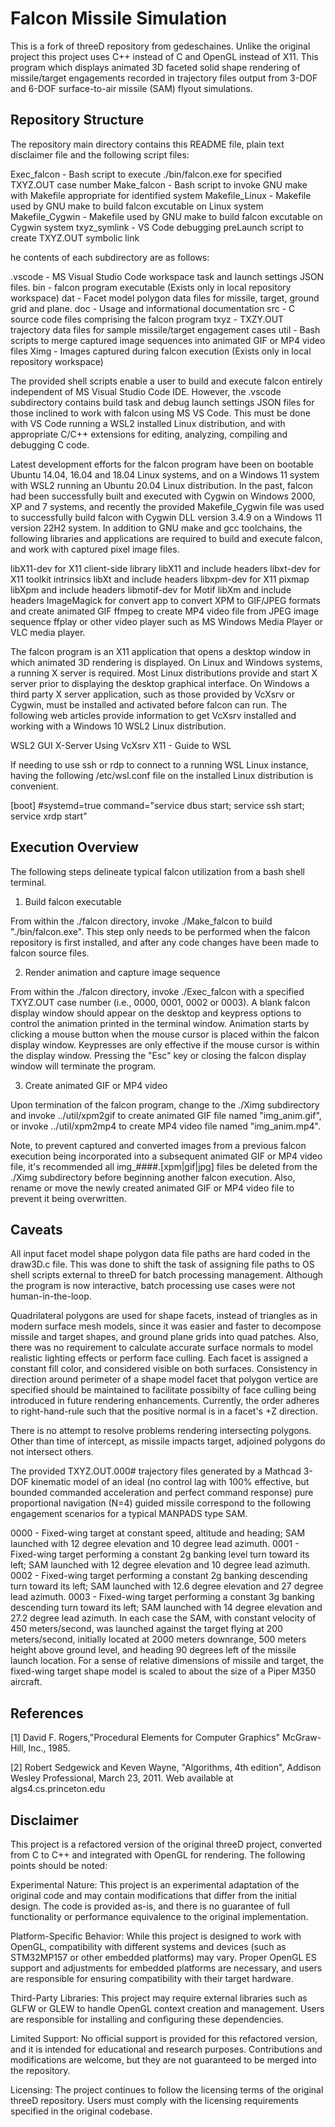 
# Falcon Missile Simulation

This is a fork of threeD repository from gedeschaines. Unlike the original project this project uses C++ instead of C and OpenGL instead of X11. This program which displays animated 3D faceted solid shape rendering of missile/target engagements recorded in trajectory files output from 3-DOF and 6-DOF surface-to-air missile (SAM) flyout simulations. 


## Repository Structure

The repository main directory contains this README file, plain text disclaimer file and the following script files:

Exec_falcon - Bash script to execute ./bin/falcon.exe for specified TXYZ.OUT case number
Make_falcon - Bash script to invoke GNU make with Makefile appropriate for identified system
Makefile_Linux - Makefile used by GNU make to build falcon excutable on Linux system
Makefile_Cygwin - Makefile used by GNU make to build falcon excutable on Cygwin system
txyz_symlink - VS Code debugging preLaunch script to create TXYZ.OUT symbolic link

he contents of each subdirectory are as follows:

.vscode - MS Visual Studio Code workspace task and launch settings JSON files.
bin - falcon program executable (Exists only in local repository workspace)
dat - Facet model polygon data files for missile, target, ground grid and plane.
doc - Usage and informational documentation
src - C source code files comprising the falcon program
txyz - TXZY.OUT trajectory data files for sample missile/target engagement cases
util - Bash scripts to merge captured image sequences into animated GIF or MP4 video files
Ximg - Images captured during falcon execution (Exists only in local repository workspace)

The provided shell scripts enable a user to build and execute falcon entirely independent of MS Visual Studio Code IDE. However, the .vscode subdirectory contains build task and debug launch settings JSON files for those inclined to work with falcon using MS VS Code. This must be done with VS Code running a WSL2 installed Linux distribution, and with appropriate C/C++ extensions for editing, analyzing, compiling and debugging C code.

Latest development efforts for the falcon program have been on bootable Ubuntu 14.04, 16.04 and 18.04 Linux systems, and on a Windows 11 system with WSL2 running an Ubuntu 20.04 Linux distribution. In the past, falcon had been successfully built and executed with Cygwin on Windows 2000, XP and 7 systems, and recently the provided Makefile_Cygwin file was used to successfully build falcon with Cygwin DLL version 3.4.9 on a Windows 11 version 22H2 system. In addition to GNU make and gcc toolchains, the following libraries and applications are required to build and execute falcon, and work with captured pixel image files.

libX11-dev for X11 client-side library libX11 and include headers
libxt-dev for X11 toolkit intrinsics libXt and include headers
libxpm-dev for X11 pixmap libXpm and include headers
libmotif-dev for Motif libXm and include headers
ImageMagick for convert app to convert XPM to GIF/JPEG formats and create animated GIF
ffmpeg to create MP4 video file from JPEG image sequence
ffplay or other video player such as MS Windows Media Player or VLC media player.

The falcon program is an X11 application that opens a desktop window in which animated 3D rendering is displayed. On Linux and Windows systems, a running X server is required. Most Linux distributions provide and start X server prior to displaying the desktop graphical interface. On Windows a third party X server application, such as those provided by VcXsrv or Cygwin, must be installed and activated before falcon can run. The following web articles provide information to get VcXsrv installed and working with a Windows 10 WSL2 Linux distribution.

WSL2 GUI X-Server Using VcXsrv
X11 - Guide to WSL

If needing to use ssh or rdp to connect to a running WSL Linux instance, having the following /etc/wsl.conf file on the installed Linux distribution is convenient.

[boot]
#systemd=true
command="service dbus start; service ssh start; service xrdp start"


## Execution Overview

The following steps delineate typical falcon utilization from a bash shell terminal.

1. Build falcon executable

From within the ./falcon directory, invoke ./Make_falcon to build "./bin/falcon.exe".
This step only needs to be performed when the falcon repository is first installed, and after any code changes have been made to falcon source files.

2. Render animation and capture image sequence

From within the ./falcon directory, invoke ./Exec_falcon with a specified TXYZ.OUT case number (i.e., 0000, 0001, 0002 or 0003).
A blank falcon display window should appear on the desktop and keypress options to control the animation printed in the terminal window. Animation starts by clicking a mouse button when the mouse cursor is placed within the falcon display window. Keypresses are only   effective if the mouse cursor is within the display window. Pressing the "Esc" key or closing the falcon display window will terminate the program.

3. Create animated GIF or MP4 video

Upon termination of the falcon program, change to the ./Ximg subdirectory and invoke ../util/xpm2gif to create animated GIF file named "img_anim.gif", or invoke ../util/xpm2mp4 to create MP4 video file named "img_anim.mp4".

Note, to prevent captured and converted images from a previous falcon execution being incorporated into a subsequent animated GIF or MP4 video file, it's recommended all img_####.[xpm|gif|jpg] files be deleted from the ./Ximg subdirectory before beginning another falcon execution. Also, rename or move the newly created animated GIF or MP4 video file to prevent it being overwritten.




## Caveats

All input facet model shape polygon data file paths are hard coded in the draw3D.c file. This was done to shift the task of assigning file paths to OS shell scripts external to threeD for batch processing management. Although the program is now interactive, batch processing use cases were not human-in-the-loop.

Quadrilateral polygons are used for shape facets, instead of triangles as in modern surface mesh models, since it was easier and faster to decompose missile and target shapes, and ground plane grids into quad patches. Also, there was no requirement to calculate accurate surface normals to model realistic lighting effects or perform face culling. Each facet is assigned a constant fill color, and considered visible on both surfaces. Consistency in direction around perimeter of a shape model facet that polygon vertice are specified should be maintained to facilitate possibilty of face culling being introduced in future rendering enhancements. Currently, the order adheres to right-hand-rule such that the positive normal is in a facet's +Z direction.

There is no attempt to resolve problems rendering intersecting polygons. Other than time of intercept, as missile impacts target, adjoined polygons do not intersect others.

The provided TXYZ.OUT.000# trajectory files generated by a Mathcad 3-DOF kinematic model of an ideal (no control lag with 100% effective, but bounded commanded acceleration and perfect command response) pure proportional navigation (N=4) guided missile correspond to the following engagement scenarios for a typical MANPADS type SAM.

0000 - Fixed-wing target at constant speed, altitude and heading; SAM launched with 12 degree elevation and 10 degree lead azimuth.
0001 - Fixed-wing target performing a constant 2g banking level turn toward its left; SAM launched with 12 degree elevation and 10 degree lead azimuth.
0002 - Fixed-wing target performing a constant 2g banking descending turn toward its left; SAM launched with 12.6 degree elevation and 27 degree lead azimuth.
0003 - Fixed-wing target performing a constant 3g banking descending turn toward its left; SAM launched with 14 degree elevation and 27.2 degree lead azimuth.
In each case the SAM, with constant velocity of 450 meters/second, was launched against the target flying at 200 meters/second, initially located at 2000 meters downrange, 500 meters height above ground level, and heading 90 degrees left of the missile launch location. For a sense of relative dimensions of missile and target, the fixed-wing target shape model is scaled to about the size of a Piper M350 aircraft.


## References

[1] David F. Rogers,"Procedural Elements for Computer Graphics" McGraw-Hill, Inc., 1985.

[2] Robert Sedgewick and Keven Wayne, "Algorithms, 4th edition", Addison Wesley Professional, March 23, 2011. Web available at algs4.cs.princeton.edu
## Disclaimer

This project is a refactored version of the original threeD project, converted from C to C++ and integrated with OpenGL for rendering. The following points should be noted:

Experimental Nature: This project is an experimental adaptation of the original code and may contain modifications that differ from the initial design. The code is provided as-is, and there is no guarantee of full functionality or performance equivalence to the original implementation.

Platform-Specific Behavior: While this project is designed to work with OpenGL, compatibility with different systems and devices (such as STM32MP157 or other embedded platforms) may vary. Proper OpenGL ES support and adjustments for embedded platforms are necessary, and users are responsible for ensuring compatibility with their target hardware.

Third-Party Libraries: This project may require external libraries such as GLFW or GLEW to handle OpenGL context creation and management. Users are responsible for installing and configuring these dependencies.

Limited Support: No official support is provided for this refactored version, and it is intended for educational and research purposes. Contributions and modifications are welcome, but they are not guaranteed to be merged into the repository.

Licensing: The project continues to follow the licensing terms of the original threeD repository. Users must comply with the licensing requirements specified in the original codebase.

